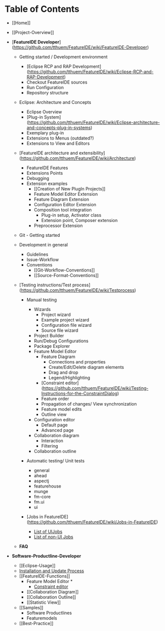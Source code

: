 # Table of Contents

* [[Home]]
* [[Project-Overview]]
* [**FeatureIDE Developer**] (https://github.com/tthuem/FeatureIDE/wiki/FeatureIDE-Developer)
  * Getting started / Development environment
    * [Eclipse RCP and RAP Development] (https://github.com/tthuem/FeatureIDE/wiki/Eclipse-RCP-and-RAP-Development)
	* Checkout FeatureIDE sources
	* Run Configuration
	* Repository structure

  * Eclipse: Architecture and Concepts
    * Eclipse Overview
	* [Plug-in System] (https://github.com/tthuem/FeatureIDE/wiki/Eclipse-architecture-and-concepts-plug-in-systems)
	* Exemplary plug-in
	* Extensions to Menus (outdated?)
	* Extensions to View and Editors
	
  * [FeatureIDE architecture and extensibility] (https://github.com/tthuem/FeatureIDE/wiki/Architecture)
	* FeatureIDE Features
	* Extensions Points
	* Debugging
	* Extension examples
	  * [[Creation of New PlugIn Projects]]
	  * Feature Model Editor Extension
	  * Feature Diagram Extension
	  * Configuration Editor Extension
	  * Composition tool integration
		* Plug-in setup, Activator class
		* Extension point, Composer extension
	  * Preprocessor Extension

  * Git - Getting started
  
  * Development in general
    * Guidelines
	* Issue-Workflow
	* Conventions
	  * [[Git-Workflow-Conventions]]
	  * [[Source-Format-Conventions]] 
	
  * [Testing instructions/Test process] (https://github.com/tthuem/FeatureIDE/wiki/Testprocess)
	* Manual testing
	  * Wizards
	    * Project wizard
		* Example project wizard
		* Configuration file wizard
		* Source file wizard
	  * Project Builder
	  * Run/Debug Configurations
	  * Package Explorer
	  * Feature Model Editor
		* Feature Diagram
		  * Connections and properties
		  * Create/Edit/Delete diagram elements
		  * Drag and drop
		  * Legend/Highlighting
		* [Constraint editor] (https://github.com/tthuem/FeatureIDE/wiki/Testing-Instructions-for-the-ConstraintDialog)
		* Feature order
		* Propagation of changes/ View synchronization
		* Feature model edits
		* Outline view
	  * Configuration editor
		* Default page
		* Advanced page
	  * Collaboration diagram
	    * Interaction
		* Filtering
	  * Collaboration outline
	* Automatic testing/ Unit tests
	  * general
	  * ahead
	  * aspectj
	  * featurehouse
	  * munge
	  * fm-core
	  * fm.ui
	  * ui
	  
	* [Jobs in FeatureIDE] (https://github.com/tthuem/FeatureIDE/wiki/Jobs-in-FeatureIDE)
		* [List of UIJobs](https://github.com/tthuem/FeatureIDE/wiki/List-of-UIJobs-created-in-FeatureIDE)
		* [List of non-UI Jobs](https://github.com/tthuem/FeatureIDE/wiki/List-of-non-UI-Jobs-created-in-FeatureIDE)
		
  * **FAQ**
		
* **Software-Productline-Developer**
  * [[Eclipse-Usage]]
  * [Installation and Update Process](https://github.com/tthuem/FeatureIDE/wiki/Installation-And-Update-Process)
  * [[FeatureIDE-Functions]]
	* Feature Model Editor
	  * 
      * [Constraint editor](https://github.com/tthuem/FeatureIDE/wiki/Constraint-Editing-and-the-Constraint-Dialog)
	* [[Collaboration Diagram]]
	* [[Collaboration Outline]]
	* [[Statistic View]]
  * [[Samples]]
    * Software Productlines
	* Featuremodels
  * [[Best-Practice]]